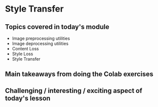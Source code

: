 # Style Transfer

## Topics covered in today's module
* Image preprocessing utilities
* Image deprocessing utilities
* Content Loss
* Style Loss
* Style Transfer

## Main takeaways from doing the Colab exercises
<To be filled>

## Challenging / interesting / exciting aspect of today's lesson
<To be filled>
